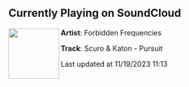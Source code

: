 ## Currently Playing on SoundCloud

[<img align="left" width="100" src="https://i1.sndcdn.com/artworks-xBuoDPGRhzGfhN9q-ZzA12w-t500x500.jpg">](https://soundcloud.com/forbiddenfrequenciesdnb/scuro-katon-pursuit)

**Artist**: Forbidden Frequencies 

**Track**: Scuro & Katon - Pursuit

Last updated at 11/19/2023 11:13
